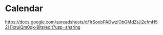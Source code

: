 # Calendar 
https://docs.google.com/spreadsheets/d/1rSoobPADwzIObGMdZtJj2efmH52H1xruiQm0qk-8jts/edit?usp=sharing